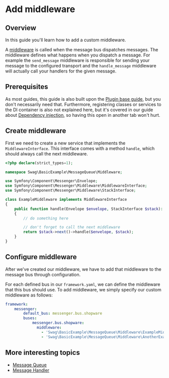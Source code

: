 # Add middleware

## Overview

In this guide you'll learn how to add a custom middleware.

A [middleware](https://symfony.com/doc/current/messenger.html#middleware) is called when the message bus dispatches messages. The middleware defines what happens when you dispatch a message. For example the `send_message` middleware is responsible for sending your message to the configured transport and the `handle_message` middleware will actually call your handlers for the given message.

## Prerequisites

As most guides, this guide is also built upon the [Plugin base guide](../../plugin-base-guide), but you don't necessarily need that. Furthermore, registering classes or services to the DI container is also not explained here, but it's covered in our guide about [Dependency injection](../../plugin-fundamentals/dependency-injection), so having this open in another tab won't hurt.

## Create middleware

First we need to create a new service that implements the `MiddlewareInterface`. This interface comes with a method `handle`, which should always call the next middleware.

<CodeBlock title="<plugin root>/src/MessageQueue/Middleware/ExampleMiddleware.php">

```php
<?php declare(strict_types=1);

namespace Swag\BasicExample\MessageQueue\Middleware;

use Symfony\Component\Messenger\Envelope;
use Symfony\Component\Messenger\Middleware\MiddlewareInterface;
use Symfony\Component\Messenger\Middleware\StackInterface;

class ExampleMiddleware implements MiddlewareInterface
{
    public function handle(Envelope $envelope, StackInterface $stack): Envelope
    {
        // do something here

        // don't forget to call the next middleware
        return $stack->next()->handle($envelope, $stack);
    }
}
```

</CodeBlock>

## Configure middleware

After we've created our middleware, we have to add that middleware to the message bus through configuration.

For each defined bus in our `framework.yaml`, we can define the middleware that this bus should use. To add middleware, we simply specify our custom middleware as follows:

<CodeBlock title="<platform root>/src/Core/Framework/Resources/config/packages/framework.yaml">

```yaml
framework:
    messenger:
        default_bus: messenger.bus.shopware
        buses:
            messenger.bus.shopware:
              middleware:
                - 'Swag\BasicExample\MessageQueue\Middleware\ExampleMiddleware'
                - 'Swag\BasicExample\MessageQueue\Middleware\AnotherExampleMiddleware'
```

</CodeBlock>

## More interesting topics

* [Message Queue](add-message-to-queue)
* [Message Handler](add-message-handler)
